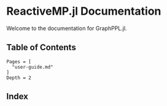 # ReactiveMP.jl Documentation

Welcome to the documentation for GraphPPL.jl.

## Table of Contents

```@contents
Pages = [
  "user-guide.md"
]
Depth = 2
```

## Index

```@index
```
